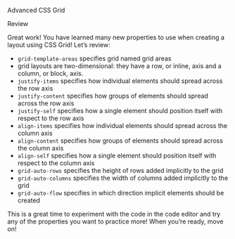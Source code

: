 Advanced CSS Grid

Review

Great work! You have learned many new properties to use when creating a layout using CSS Grid! Let’s review:

*   `grid-template-areas` specifies grid named grid areas
*   grid layouts are two-dimensional: they have a row, or inline, axis and a column, or block, axis.
*   `justify-items` specifies how individual elements should spread across the row axis
*   `justify-content` specifies how groups of elements should spread across the row axis
*   `justify-self` specifies how a single element should position itself with respect to the row axis
*   `align-items` specifies how individual elements should spread across the column axis
*   `align-content` specifies how groups of elements should spread across the column axis
*   `align-self` specifies how a single element should position itself with respect to the column axis
*   `grid-auto-rows` specifies the height of rows added implicitly to the grid
*   `grid-auto-columns` specifies the width of columns added implicitly to the grid
*   `grid-auto-flow` specifies in which direction implicit elements should be created

This is a great time to experiment with the code in the code editor and try any of the properties you want to practice more! When you’re ready, move on!